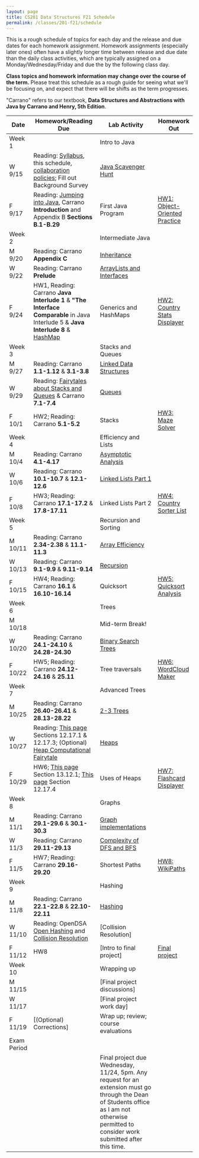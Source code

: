 ```yaml
---
layout: page
title: CS201 Data Structures F21 Schedule
permalink: /classes/201-f21/schedule
---
```


This is a rough schedule of topics for each day and the release and due dates for each homework assignment. Homework assignments (especially later ones) often have a slightly longer time between release and due date than the daily class activities, which are typically assigned on a Monday/Wednesday/Friday and due the by the following class day. 

**Class topics and homework information may change over the course of the term.** Please treat this schedule as a rough guide for seeing what we'll be focusing on, and expect that there will be shifts as the term progresses.

"Carrano" refers to our textbook, **Data Structures and Abstractions with Java by Carrano and Henry, 5th Edition**. 

| Date	| Homework/Reading Due	| Lab Activity |	Homework Out |
| ------- | --------------- | ------------- | -------------- |
| Week 1 | | Intro to Java | |
| W 9/15 | Reading: [Syllabus](Syllabus), this schedule, [collaboration policies](collaboration); Fill out Background Survey| [Java Scavenger Hunt](java_scavenger)| |
| F 9/17 | Reading: [Jumping into Java](jumping_java), Carrano **Introduction** and Appendix B **Sections B.1-B.29**| First Java Program |	[HW1: Object-Oriented Practice](hw1-oop-practice) |
| Week 2 | | Intermediate Java | |
| M 9/20 |	Reading: Carrano **Appendix C**	| [Inheritance](inheritance-activity) |	 |
| W 9/22 | Reading: Carrano **Prelude**	|	[ArrayLists and Interfaces](interface-lab)	| |
| F 9/24 | HW1, Reading: Carrano **Java Interlude 1** & **"The Interface Comparable** in Java Interlude 5 & **Java Interlude 8** & [HashMap](hashmaps)|		Generics and HashMaps	| [HW2: Country Stats Displayer](hw2)|
| Week 3 | | Stacks and Queues | |
| M 9/27 | Reading: Carrano **1.1-1.12** & **3.1-3.8**	| [Linked Data Structures](linked-structures)	| |
| W 9/29 | Reading: [Fairytales about Stacks and Queues](http://computationaltales.blogspot.com/2011/04/stacks-queues-priority-queues-and.html) & Carrano **7.1-7.4**	 |	[Queues](queues) |  |
| F 10/1 | HW2; Reading: Carrano **5.1-5.2** |		Stacks	| [HW3: Maze Solver](hw3) |
| Week 4 | | Efficiency and Lists | |
| M 10/4 | Reading: Carrano **4.1-4.17**|	[Asymptotic Analysis](analysis-activity)	| |
| W 10/6 | Reading: Carrano **10.1-10.7** & **12.1-12.6** 	| [Linked Lists Part 1](linked-list)	|  |
| F 10/8 | HW3; Reading: Carrano **17.1-17.2** & **17.8-17.11** |	Linked Lists Part 2	| [HW4: Country Sorter List](hw4)|
| Week 5 | | Recursion and Sorting | |
| M 10/11 | Reading: Carrano **2.34-2.38** & **11.1-11.3**|	[Array Efficiency](array-efficiency) | |
| W 10/13 |	Reading: Carrano **9.1-9.9** & **9.11-9.14**	| [Recursion](recursion)	|  |
| F 10/15 | HW4; Reading: Carrano **16.1** & **16.10-16.14** |	Quicksort	| [HW5: Quicksort Analysis](hw5) |
| Week 6 | | Trees | |
| M 10/18	| |	Mid-term Break!	| |
| W 10/20 | Reading: Carrano **24.1-24.10** & **24.28-24.30** |	[Binary Search Trees](BST-lab)| |
| F 10/22 | HW5; Reading: Carrano **24.12-24.16** & **25.11**	| Tree traversals	| [HW6: WordCloud Maker](hw6) |
| Week 7 | | Advanced Trees | |
| M 10/25 | Reading: Carrano **26.40-26.41** & **28.13-28.22** |		[2-3 Trees](two-three-tree)	| |
| W 10/27 | Reading: [This page](https://opendsa-server.cs.vt.edu/ODSA/Books/Everything/html/Heaps.html) Sections 12.17.1 & 12.17.3; (Optional) [Heap Computational Fairytale](http://computationaltales.blogspot.com/2011/04/president-of-heap.html)|	[Heaps](heap)		 | |
| F 10/29 |	HW6; [This page](https://opendsa-server.cs.vt.edu/ODSA/Books/Everything/html/Heapsort.html) Section 13.12.1; [This page](https://opendsa-server.cs.vt.edu/ODSA/Books/Everything/html/Heaps.html) Section 12.17.4 |	Uses of Heaps	| [HW7: Flashcard Displayer](hw7) |
| Week 8 | | Graphs | |
| M 11/1 | Reading: Carrano **29.1-29.6** & **30.1-30.3** |		[Graph implementations](graphs)	| |
| W 11/3 | Reading: Carrano **29.11-29.13**|[Complexity of DFS and BFS](traversal-analysis)		 | |	
| F 11/5 | HW7; Reading: Carrano **29.16-29.20**	|  Shortest Paths |	[HW8: WikiPaths](hw8) |
| Week 9 | | Hashing | |
| M 11/8 | Reading: Carrano **22.1-22.8** & **22.10-22.11**|		[Hashing](hashing)	| |	
| W 11/10 | Reading: OpenDSA [Open Hashing](https://opendsa-server.cs.vt.edu/ODSA/Books/Everything/html/OpenHash.html) and [Collision Resolution](https://opendsa-server.cs.vt.edu/ODSA/Books/Everything/html/HashCSimple.html)  |	[Collision Resolution] | |
| F 11/12 | HW8 |	[Intro to final project] |	[Final project](final-project) |
| Week 10 | | Wrapping up | |
| M 11/15	| |  [Final project discussions] | |
| W 11/17 | | [Final project work day] | |
| F 11/19 | [(Optional) Corrections]| Wrap up; review; course evaluations	| |
| Exam Period | | | |
| | | Final project due Wednesday, 11/24, 5pm. Any request for an extension must go through the Dean of Students office as I am not otherwise permitted to consider work submitted after this time. | |